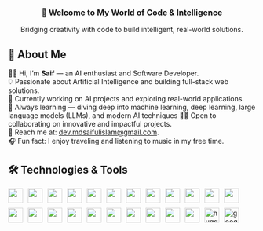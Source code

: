 <h3 align="center">🚀 Welcome to My World of Code & Intelligence</h3>

<p align="center">
  Bridging creativity with code to build intelligent, real-world solutions.
</p>

## 👤 About Me

👋🏼 Hi, I’m **Saif** — an AI enthusiast and Software Developer.  
💡 Passionate about Artificial Intelligence and building full-stack web solutions.  
🚀 Currently working on AI projects and exploring real-world applications.  
📘 Always learning — diving deep into machine learning, deep learning, large language models (LLMs), and modern AI techniques                                              🤝🏼 Open to collaborating on innovative and impactful projects.  
📩 Reach me at: [dev.mdsaifulislam@gmail.com](mailto:dev.mdsaifulislam@gmail.com).  
🎧 Fun fact: I enjoy traveling and listening to music in my free time.


## 🛠️ Technologies & Tools

<div align="left" style="display: flex; flex-wrap: wrap; align-items: center; gap: 10px;">
  <img src="https://cdn.jsdelivr.net/gh/devicons/devicon/icons/python/python-original.svg" height="30" style="filter: brightness(1.1);" />
  <img src="https://cdn.jsdelivr.net/gh/devicons/devicon/icons/pytorch/pytorch-original.svg" height="30" style="filter: brightness(1.1);" />
  <img src="https://skillicons.dev/icons?i=scikitlearn" height="30" style="filter: brightness(1.1);" />
  <img src="https://cdn.jsdelivr.net/gh/devicons/devicon/icons/numpy/numpy-original.svg" height="30" style="filter: brightness(1.1);" />
  <img src="https://cdn.jsdelivr.net/gh/devicons/devicon/icons/pandas/pandas-original.svg" height="30" style="filter: brightness(1.1);" />
  <img src="https://cdn.jsdelivr.net/gh/devicons/devicon/icons/jupyter/jupyter-original.svg" height="30" style="filter: brightness(1.1);" />
  
  <img src="https://cdn.jsdelivr.net/gh/devicons/devicon/icons/react/react-original.svg" height="30" style="filter: brightness(1.1);" />
  <img src="https://cdn.jsdelivr.net/gh/devicons/devicon/icons/javascript/javascript-original.svg" height="30" style="filter: brightness(1.1);" />
  <img src="https://cdn.jsdelivr.net/gh/devicons/devicon/icons/tailwindcss/tailwindcss-original-wordmark.svg" height="30" style="filter: brightness(1.1);" />
  <img src="https://skillicons.dev/icons?i=fastapi" height="30" style="filter: brightness(1.1);" />
  <img src="https://skillicons.dev/icons?i=netlify" height="30" style="filter: brightness(1.1);" />
  
  <img src="https://cdn.jsdelivr.net/gh/devicons/devicon/icons/postgresql/postgresql-original.svg" height="30" style="filter: brightness(1.1);" />
  <img src="https://cdn.jsdelivr.net/gh/devicons/devicon/icons/mysql/mysql-original.svg" height="30" style="filter: brightness(1.1);" />
  <img src="https://cdn.jsdelivr.net/gh/devicons/devicon/icons/sqlalchemy/sqlalchemy-original.svg" height="30" style="filter: brightness(1.1);" />
  
  <img src="https://cdn.jsdelivr.net/gh/devicons/devicon/icons/c/c-original.svg" height="30" style="filter: brightness(1.1);" />
  <img src="https://cdn.jsdelivr.net/gh/devicons/devicon/icons/cplusplus/cplusplus-original.svg" height="30" style="filter: brightness(1.1);" />
  
  <img src="https://cdn.jsdelivr.net/gh/devicons/devicon/icons/docker/docker-original.svg" height="30" style="filter: brightness(1.1);" />
  <img src="https://cdn.jsdelivr.net/gh/devicons/devicon/icons/git/git-original.svg" height="30" style="filter: brightness(1.1);" />
  <img src="https://cdn.jsdelivr.net/gh/devicons/devicon/icons/github/github-original.svg" height="30" style="filter: brightness(1.1);" />
  <img src="https://cdn.jsdelivr.net/gh/devicons/devicon/icons/vscode/vscode-original.svg" height="30" style="filter: brightness(1.1);" />
  <img src="https://skillicons.dev/icons?i=postman" height="30" style="filter: brightness(1.1);" />
  
  <img src="https://cdn.jsdelivr.net/gh/devicons/devicon/icons/ubuntu/ubuntu-plain.svg" height="30" style="filter: brightness(1.1);" />
  <img src="https://huggingface.co/front/assets/huggingface_logo-noborder.svg" height="30" alt="huggingface logo" style="filter: brightness(1.1);" />
  <img src="https://colab.research.google.com/img/colab_favicon_256px.png" height="30" alt="google colab logo" style="filter: brightness(1.1);" />
</div>

